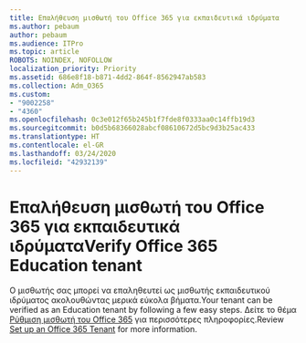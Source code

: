 ```yaml
---
title: Επαλήθευση μισθωτή του Office 365 για εκπαιδευτικά ιδρύματα
ms.author: pebaum
author: pebaum
ms.audience: ITPro
ms.topic: article
ROBOTS: NOINDEX, NOFOLLOW
localization_priority: Priority
ms.assetid: 686e8f18-b871-4dd2-864f-8562947ab583
ms.collection: Adm_O365
ms.custom:
- "9002258"
- "4360"
ms.openlocfilehash: 0c3e012f65b245b1f7fde8f0333aa0c14ffb19d3
ms.sourcegitcommit: b0d5b68366028abcf08610672d5bc9d3b25ac433
ms.translationtype: HT
ms.contentlocale: el-GR
ms.lasthandoff: 03/24/2020
ms.locfileid: "42932139"
---
```

# <a name="verify-office-365-education-tenant"></a><span data-ttu-id="36b9d-102">Επαλήθευση μισθωτή του Office 365 για εκπαιδευτικά ιδρύματα</span><span class="sxs-lookup"><span data-stu-id="36b9d-102">Verify Office 365 Education tenant</span></span>

<span data-ttu-id="36b9d-103">Ο μισθωτής σας μπορεί να επαληθευτεί ως μισθωτής εκπαιδευτικού ιδρύματος ακολουθώντας μερικά εύκολα βήματα.</span><span class="sxs-lookup"><span data-stu-id="36b9d-103">Your tenant can be verified as an Education tenant by following a few easy steps.</span></span> <span data-ttu-id="36b9d-104">Δείτε το θέμα [Ρύθμιση μισθωτή του Office 365](https://docs.microsoft.com/microsoft-365/education/intune-edu-trial/set-up-office365-edu-tenant) για περισσότερες πληροφορίες.</span><span class="sxs-lookup"><span data-stu-id="36b9d-104">Review [Set up an Office 365 Tenant](https://docs.microsoft.com/microsoft-365/education/intune-edu-trial/set-up-office365-edu-tenant) for more information.</span></span> 
